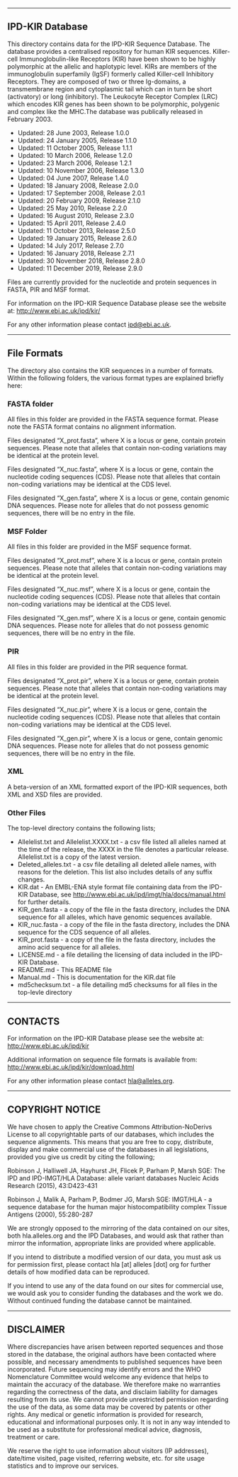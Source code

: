 --------------------------------------------------------------------------------
 IPD-KIR Database
--------------------------------------------------------------------------------

This directory contains data for the IPD-KIR Sequence Database. The database provides a centralised repository for human KIR sequences. Killer-cell Immunoglobulin-like Receptors (KIR) have been shown to be highly polymorphic at the allelic and haplotypic level. KIRs are members of the immunoglobulin superfamily (IgSF) formerly called Killer-cell Inhibitory Receptors. They are composed of two or three Ig-domains, a transmembrane region and cytoplasmic tail which can in turn be short (activatory) or long (inhibitory). The Leukocyte Receptor Complex (LRC) which encodes KIR genes has been shown to be polymorphic, polygenic and complex like the MHC.The database was publically released in February 2003.

* Updated: 28 June 2003,      Release 1.0.0
* Updated: 24 January 2005,   Release 1.1.0
* Updated: 11 October 2005,   Release 1.1.1
* Updated: 10 March 2006,     Release 1.2.0
* Updated: 23 March 2006,     Release 1.2.1
* Updated: 10 November 2006,  Release 1.3.0
* Updated: 04 June 2007,      Release 1.4.0
* Updated: 18 January 2008,   Release 2.0.0
* Updated: 17 September 2008, Release 2.0.1
* Updated: 20 February 2009,  Release 2.1.0
* Updated: 25 May 2010,       Release 2.2.0
* Updated: 16 August 2010,    Release 2.3.0
* Updated: 15 April 2011,     Release 2.4.0
* Updated: 11 October 2013,   Release 2.5.0
* Updated: 19 January 2015,   Release 2.6.0
* Updated: 14 July 2017,      Release 2.7.0
* Updated: 16 January 2018,   Release 2.7.1
* Updated: 30 November 2018,  Release 2.8.0
* Updated: 11 December 2019,  Release 2.9.0


Files are currently provided for the nucleotide and protein sequences in FASTA, PIR and MSF format.

For information on the IPD-KIR Sequence Database please see the website at: http://www.ebi.ac.uk/ipd/kir/

For any other information please contact ipd@ebi.ac.uk.


--------------------------------------------------------------------------------
File Formats 
--------------------------------------------------------------------------------

The directory also contains the KIR sequences in a number of formats. Within the following folders, the various format types are explained briefly here:

### FASTA folder

All files in this folder are provided in the FASTA sequence format. Please note the FASTA format contains no alignment information.

Files designated “X_prot.fasta”, where X is a locus or gene, contain protein sequences. Please note that alleles that contain non-coding variations may be identical at the protein level. 

Files designated “X_nuc.fasta”, where X is a locus or gene, contain the nucleotide coding sequences (CDS). Please note that alleles that contain non-coding variations may be identical at the CDS level.

Files designated “X_gen.fasta”, where X is a locus or gene, contain genomic DNA sequences. Please note for alleles that do not possess genomic sequences, there will be no entry in the file.

### MSF Folder

All files in this folder are provided in the MSF sequence format. 

Files designated “X_prot.msf”, where X is a locus or gene, contain protein sequences. Please note that alleles that contain non-coding variations may be identical at the protein level. 

Files designated “X_nuc.msf”, where X is a locus or gene, contain the nucleotide coding sequences (CDS). Please note that alleles that contain non-coding variations may be identical at the CDS level.

Files designated “X_gen.msf”, where X is a locus or gene, contain genomic DNA sequences. Please note for alleles that do not possess genomic sequences, there will be no entry in the file.

### PIR 

All files in this folder are provided in the PIR sequence format. 

Files designated “X_prot.pir”, where X is a locus or gene, contain protein sequences. Please note that alleles that contain non-coding variations may be identical at the protein level. 

Files designated “X_nuc.pir”, where X is a locus or gene, contain the nucleotide coding sequences (CDS). Please note that alleles that contain non-coding variations may be identical at the CDS level.

Files designated “X_gen.pir”, where X is a locus or gene, contain genomic DNA sequences. Please note for alleles that do not possess genomic sequences, there will be no entry in the file.

### XML 

A beta-version of an XML formatted export of the IPD-KIR sequences, both XML and XSD files are provided.

### Other Files

The top-level directory contains the following lists; 

* Allelelist.txt and Allelelist.XXXX.txt - a csv file listed all alleles named at the time of the release, the XXXX in the file denotes a particular release. Allelelist.txt is a copy of the latest version.
* Deleted_alleles.txt - a csv file detailing all deleted allele names, with reasons for the deletion. This list also includes details of any suffix changes. 
* KIR.dat - An EMBL-ENA style format file containing data from the IPD-KIR Database, see http://www.ebi.ac.uk/ipd/imgt/hla/docs/manual.html for further details.
* KIR_gen.fasta - a copy of the file in the fasta directory, includes the DNA sequence for all alleles, which have genomic sequences available. 
* KIR_nuc.fasta - a copy of the file in the fasta directory, includes the DNA sequence for the CDS sequence of all alleles. 
* KIR_prot.fasta - a copy of the file in the fasta directory, includes the amino acid sequence for all alleles. 
* LICENSE.md - a file detailing the licensing of data included in the IPD-KIR Database.
* README.md - This README file
* Manual.md - This is documentation for the KIR.dat file
* md5checksum.txt - a file detailing md5 checksums for all files in the top-levle directory

--------------------------------------------------------------------------------
 CONTACTS
--------------------------------------------------------------------------------

For information on the IPD-KIR Database please see the website at:
http://www.ebi.ac.uk/ipd/kir

Additional information on sequence file formats is available from:
http://www.ebi.ac.uk/ipd/kir/download.html

For any other information please contact hla@alleles.org.

--------------------------------------------------------------------------------
 COPYRIGHT NOTICE
--------------------------------------------------------------------------------

We have chosen to apply the Creative Commons Attribution-NoDerivs License to all
copyrightable parts of our databases, which includes the sequence alignments.
This means that you are free to copy, distribute, display and make commercial
use of the databases in all legislations, provided you give us credit by citing
the following;

Robinson J, Halliwell JA, Hayhurst JH, Flicek P, Parham P, Marsh SGE:
The IPD and IPD-IMGT/HLA Database: allele variant databases
Nucleic Acids Research (2015), 43:D423-431

Robinson J, Malik A, Parham P, Bodmer JG, Marsh SGE:
IMGT/HLA - a sequence database for the human major histocompatibility complex
Tissue Antigens (2000), 55:280-287

We are strongly opposed to the mirroring of the data contained on our sites, both
hla.alleles.org and the IPD Databases, and would ask that rather than mirror
the information, appropriate links are provided where applicable.

If you intend to distribute a modified version of our data, you must ask us for
permission first, please contact hla [at] alleles [dot] org for further details
of how modified data can be reproduced.

If you intend to use any of the data found on our sites for commercial use, we
would ask you to consider funding the databases and the work we do. Without
continued funding the database cannot be maintained.

--------------------------------------------------------------------------------
 DISCLAIMER
--------------------------------------------------------------------------------

Where discrepancies have arisen between reported sequences and those stored in
the database, the original authors have been contacted where possible, and
necessary amendments to published sequences have been incorporated. Future
sequencing may identify errors and the WHO Nomenclature Committee would welcome
any evidence that helps to maintain the accuracy of the database. We therefore
make no warranties regarding the correctness of the data, and disclaim liability
for damages resulting from its use. We cannot provide unrestricted permission
regarding the use of the data, as some data may be covered by patents or other
rights. Any medical or genetic information is provided for research, educational
and informational purposes only. It is not in any way intended to be used as a
substitute for professional medical advice, diagnosis, treatment or care.

We reserve the right to use information about visitors (IP addresses), date/time
visited, page visited, referring website, etc. for site usage statistics and to
improve our services.
